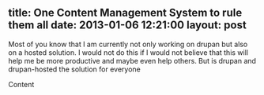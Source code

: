 title: One Content Management System to rule them all
date: 2013-01-06 12:21:00
layout: post
---
Most of you know that I am currently not only working on drupan but also on a hosted solution. I would not do this if I would not believe that this will help me be more productive and maybe even help others. But is drupan and drupan-hosted the solution for everyone
<!--MORE-->
Content
